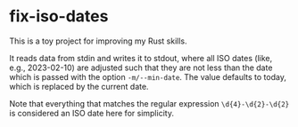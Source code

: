 # fix-iso-dates

This is a toy project for improving my Rust skills.

It reads data from stdin and writes it to stdout, where all ISO dates (like, e.g., 2023-02-10) are adjusted such that
they are not less than the date which is passed with the option `-m/--min-date`. The value defaults to today, which is
replaced by the current date.

Note that everything that matches the regular expression `\d{4}-\d{2}-\d{2}` is considered an ISO date here for
simplicity.